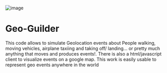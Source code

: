 ![image](https://github.com/user-attachments/assets/36af231d-2610-451f-8fe7-d8af6e7a2a12)
# Geo-Guilder
This code allows to simulate Geolocation events about People walking, moving vehicles, airplane taxiing and taking off/ landing... or pretty much anything that moves and produces events!. There is also a html/javascript client to visualize events on a google map. This work is easily usable to represent geo events anywhere in the world
